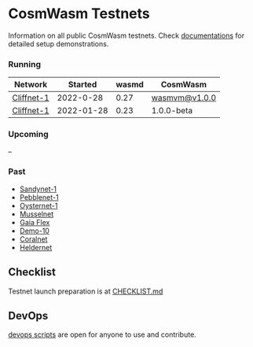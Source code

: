 # CosmWasm Testnets

Information on all public CosmWasm testnets. Check 
[documentations](https://docs.cosmwasm.com/testnets/build-requirements.html) for detailed setup demonstrations.

### Running

| Network                      | Started    | wasmd    | CosmWasm | 
|------------------------------|------------|----------|----------|
| [Cliffnet-1](./malaga-420)     | 2022-0-28 | 0.27     | wasmvm@v1.0.0  |
| [Cliffnet-1](./cliffnet-1)     | 2022-01-28 | 0.23     | 1.0.0-beta  |

### Upcoming

–

### Past

* [Sandynet-1](archive/sandynet-1)
* [Pebblenet-1](archive/pebblenet-1)
* [Oysternet-1](archive/oysternet-1) 
* [Musselnet](archive/musselnet)
* [Gaia Flex](archive/gaia-flex)
* [Demo-10](archive/demo-10)
* [Coralnet](archive/coralnet)
* [Heldernet](archive/heldernet)

## Checklist

Testnet launch preparation is at [CHECKLIST.md](./CHECKLIST.md)

## DevOps

[devops scripts](devops) are open for anyone to use and contribute.
